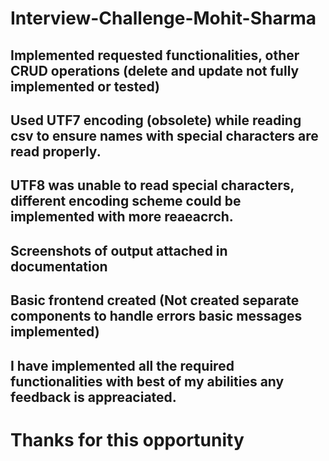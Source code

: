 # Interview-Challenge-Mohit-Sharma

## Implemented requested functionalities, other CRUD operations (delete and update not fully implemented or tested) 
## Used UTF7 encoding (obsolete) while reading csv to ensure names with special characters are read properly.  
## UTF8 was unable to read special characters, different encoding scheme could be implemented with more reaeacrch.

## Screenshots of output attached in documentation

## Basic frontend created (Not created separate components to handle errors basic messages implemented)

## I have implemented all the required functionalities with best of my abilities any feedback is appreaciated.

# Thanks for this opportunity
